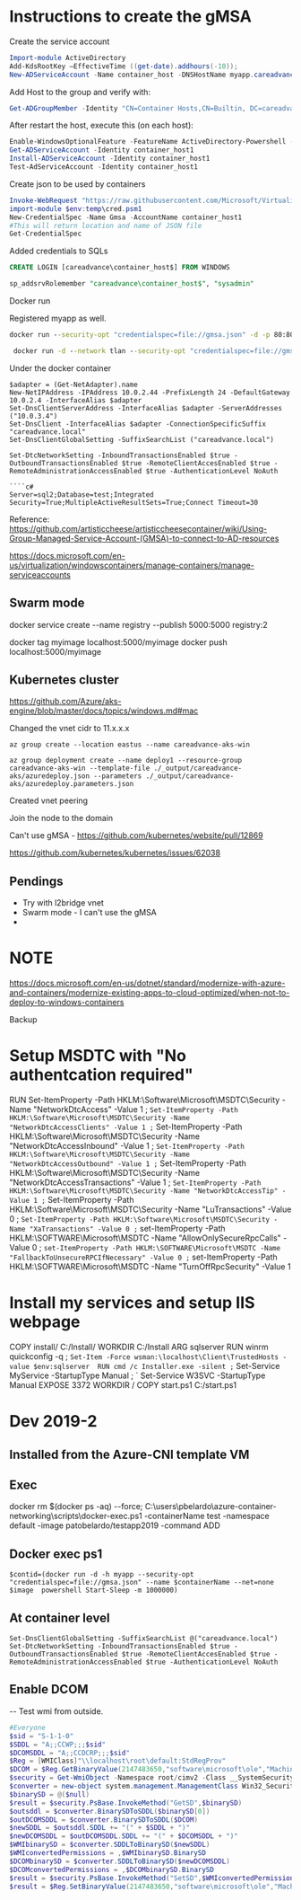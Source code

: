# Instructions to create the gMSA

Create the service account

````powershell
Import-module ActiveDirectory
Add-KdsRootKey –EffectiveTime ((get-date).addhours(-10));
New-ADServiceAccount -Name container_host -DNSHostName myapp.careadvance.local -PrincipalsAllowedToRetrieveManagedPassword "Domain Controllers", "Domain Admins", "CN=Container Hosts,CN=Builtin, DC=careadvance, DC=local" -KerberosEncryptionType RC4, AES128, AES256
````

Add Host to the group and verify with:

````powershell
Get-ADGroupMember -Identity "CN=Container Hosts,CN=Builtin, DC=careadvance, DC=local"
````

After restart the host, execute this (on each host):

````powershell
Enable-WindowsOptionalFeature -FeatureName ActiveDirectory-Powershell -online -all
Get-ADServiceAccount -Identity container_host1
Install-ADServiceAccount -Identity container_host1
Test-AdServiceAccount -Identity container_host1
````

Create json to be used by containers

````powershell
Invoke-WebRequest "https://raw.githubusercontent.com/Microsoft/Virtualization-Documentation/live/windows-server-container-tools/ServiceAccounts/CredentialSpec.psm1" -UseBasicParsing -OutFile $env:TEMP\cred.psm1
import-module $env:temp\cred.psm1
New-CredentialSpec -Name Gmsa -AccountName container_host1
#This will return location and name of JSON file
Get-CredentialSpec
````

Added credentials to SQLs

````sql
CREATE LOGIN [careadvance\container_host$] FROM WINDOWS

sp_addsrvRolemember "careadvance\container_host$", "sysadmin"
````

Docker run

Registered myapp as well.



````cmd
docker run --security-opt "credentialspec=file://gmsa.json" -d -p 80:80 -h myapp.mydomain.local test

 docker run -d --network tlan --security-opt "credentialspec=file://gmsa.json" -h myapp patobelardo/testv3
````
Under the docker container

````
$adapter = (Get-NetAdapter).name
New-NetIPAddress -IPAddress 10.0.2.44 -PrefixLength 24 -DefaultGateway 10.0.2.4 -InterfaceAlias $adapter
Set-DnsClientServerAddress -InterfaceAlias $adapter -ServerAddresses ("10.0.3.4")
Set-DnsClient -InterfaceAlias $adapter -ConnectionSpecificSuffix "careadvance.local"
Set-DnsClientGlobalSetting -SuffixSearchList ("careadvance.local")

Set-DtcNetworkSetting -InboundTransactionsEnabled $true -OutboundTransactionsEnabled $true -RemoteClientAccesEnabled $true -RemoteAdministrationAccessEnabled $true -AuthenticationLevel NoAuth

````c#
Server=sql2;Database=test;Integrated Security=True;MultipleActiveResultSets=True;Connect Timeout=30
````

Reference: https://github.com/artisticcheese/artisticcheesecontainer/wiki/Using-Group-Managed-Service-Account-(GMSA)-to-connect-to-AD-resources

https://docs.microsoft.com/en-us/virtualization/windowscontainers/manage-containers/manage-serviceaccounts


## Swarm mode

docker service create --name registry --publish 5000:5000 registry:2

docker tag myimage localhost:5000/myimage
docker push localhost:5000/myimage

## Kubernetes cluster

https://github.com/Azure/aks-engine/blob/master/docs/topics/windows.md#mac

Changed the vnet cidr  to 11.x.x.x
````cli
az group create --location eastus --name careadvance-aks-win

az group deployment create --name deploy1 --resource-group careadvance-aks-win --template-file ./_output/careadvance-aks/azuredeploy.json --parameters ./_output/careadvance-aks/azuredeploy.parameters.json 
````

Created vnet peering

Join the node to the domain

Can't use gMSA - https://github.com/kubernetes/website/pull/12869 

https://github.com/kubernetes/kubernetes/issues/62038 

## Pendings

- Try with l2bridge vnet
- Swarm mode - I can't use the gMSA
- 




# NOTE

https://docs.microsoft.com/en-us/dotnet/standard/modernize-with-azure-and-containers/modernize-existing-apps-to-cloud-optimized/when-not-to-deploy-to-windows-containers






Backup


# Setup MSDTC with "No authentcation required"
RUN Set-ItemProperty -Path HKLM:\Software\Microsoft\MSDTC\Security -Name "NetworkDtcAccess" -Value 1 ; `
    Set-ItemProperty -Path HKLM:\Software\Microsoft\MSDTC\Security -Name "NetworkDtcAccessClients" -Value 1 ; `
    Set-ItemProperty -Path HKLM:\Software\Microsoft\MSDTC\Security -Name "NetworkDtcAccessInbound" -Value 1 ; `
    Set-ItemProperty -Path HKLM:\Software\Microsoft\MSDTC\Security -Name "NetworkDtcAccessOutbound" -Value 1 ; `
    Set-ItemProperty -Path HKLM:\Software\Microsoft\MSDTC\Security -Name "NetworkDtcAccessTransactions" -Value 1 ; `
    Set-ItemProperty -Path HKLM:\Software\Microsoft\MSDTC\Security -Name "NetworkDtcAccessTip" -Value 1 ; `
    Set-ItemProperty -Path HKLM:\Software\Microsoft\MSDTC\Security -Name "LuTransactions" -Value 0 ; `
    Set-ItemProperty -Path HKLM:\Software\Microsoft\MSDTC\Security -Name "XaTransactions" -Value 0 ; `
    set-ItemProperty -Path HKLM:\SOFTWARE\Microsoft\MSDTC -Name "AllowOnlySecureRpcCalls" -Value 0 ; `
    set-ItemProperty -Path HKLM:\SOFTWARE\Microsoft\MSDTC -Name "FallbackToUnsecureRPCIfNecessary" -Value 0 ; `
    set-ItemProperty -Path HKLM:\SOFTWARE\Microsoft\MSDTC -Name "TurnOffRpcSecurity" -Value 1



# Install my services and setup IIS webpage
COPY install/ C:/Install/
WORKDIR C:/Install
ARG sqlserver
RUN winrm quickconfig -q ; `
    Set-Item -Force wsman:\localhost\Client\TrustedHosts -value $env:sqlserver 
RUN cmd /c Installer.exe -silent ; `
    Set-Service MyService -StartupType Manual ; `
    Set-Service W3SVC -StartupType Manual
EXPOSE 3372
WORKDIR /
COPY start.ps1 C:/start.ps1



# Dev 2019-2

## Installed  from the Azure-CNI template VM

## Exec

docker rm $(docker ps -aq) --force; C:\users\pbelardo\azure-container-networking\scripts\\docker-exec.ps1 -containerName test -namespace default -image patobelardo/testapp2019 -command ADD

## Docker exec ps1

	$contid=(docker run -d -h myapp --security-opt "credentialspec=file://gmsa.json" --name $containerName --net=none $image  powershell Start-Sleep -m 1000000)


## At container level

````
Set-DnsClientGlobalSetting -SuffixSearchList @("careadvance.local")
Set-DtcNetworkSetting -InboundTransactionsEnabled $true -OutboundTransactionsEnabled $true -RemoteClientAccesEnabled $true -RemoteAdministrationAccessEnabled $true -AuthenticationLevel NoAuth
````

## Enable DCOM

-- Test wmi from outside.

```` Powershell
#Everyone
$sid = "S-1-1-0"
$SDDL = "A;;CCWP;;;$sid"
$DCOMSDDL = "A;;CCDCRP;;;$sid"
$Reg = [WMIClass]"\\localhost\root\default:StdRegProv"
$DCOM = $Reg.GetBinaryValue(2147483650,"software\microsoft\ole","MachineLaunchRestriction").uValue
$security = Get-WmiObject -Namespace root/cimv2 -Class __SystemSecurity
$converter = new-object system.management.ManagementClass Win32_SecurityDescriptorHelper
$binarySD = @($null)
$result = $security.PsBase.InvokeMethod("GetSD",$binarySD)
$outsddl = $converter.BinarySDToSDDL($binarySD[0])
$outDCOMSDDL = $converter.BinarySDToSDDL($DCOM)
$newSDDL = $outsddl.SDDL += "(" + $SDDL + ")"
$newDCOMSDDL = $outDCOMSDDL.SDDL += "(" + $DCOMSDDL + ")"
$WMIbinarySD = $converter.SDDLToBinarySD($newSDDL)
$WMIconvertedPermissions = ,$WMIbinarySD.BinarySD
$DCOMbinarySD = $converter.SDDLToBinarySD($newDCOMSDDL)
$DCOMconvertedPermissions = ,$DCOMbinarySD.BinarySD
$result = $security.PsBase.InvokeMethod("SetSD",$WMIconvertedPermissions)
$result = $Reg.SetBinaryValue(2147483650,"software\microsoft\ole","MachineLaunchRestriction", $DCOMbinarySD.binarySD)

````
